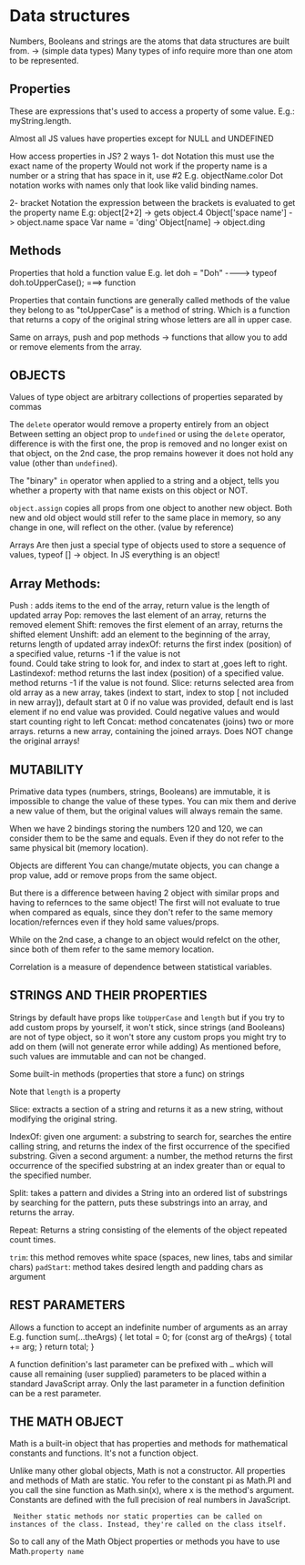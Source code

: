 # Data structures

Numbers, Booleans and strings are the atoms that data structures are built from. -> (simple data types)
Many types of info require more than one atom to be represented.

## Properties 


These are expressions that's used to access a property of some value. E.g.: myString.length.

Almost all JS values have properties except for NULL and UNDEFINED



How access properties in JS?
 2 ways 
1- dot Notation 
	 this must use the exact name of the property
	Would not work if the property name is a number or a string that has space in it, use #2
	E.g. objectName.color
	Dot notation works with names only that look like valid binding names.

	
2- bracket Notation 
	the expression between the brackets is evaluated to get the property                                                                                name 
	E.g: object[2+2] -> gets object.4
		Object['space name'] -> object.name space
		Var name = 'ding'
		Object[name] -> object.ding
		


## Methods



Properties that hold a function value
E.g. let doh = "Doh"   ----> typeof doh.toUpperCase();  ===> function

Properties that contain functions are generally called methods of the value they belong to as "toUpperCase" is a method of string. Which is a function that returns a copy of the original string whose letters are all in upper case.

Same on arrays, push and pop methods -> functions that allow you to add or remove elements from the array.




##  OBJECTS

Values of type object are arbitrary collections of properties separated by commas

The `delete` operator would remove a property entirely from an object
Between setting an object prop to `undefined` or using the `delete` operator, difference is with the first one, the prop is removed and no longer exist on that object, on the 2nd case, the prop remains however it does not hold any value (other than `undefined`).


The "binary"  `in`  operator when applied to a string and a object, tells you whether a property with that name exists on this object or NOT.

`object.assign` copies all props from one object to another new object. Both new and old object would still refer to the same place in memory, so any change in one, will reflect on the other. (value by reference)



Arrays
Are then just a special type of objects used to store a sequence of values, typeof [] -> object.
In JS everything is an object! 



## Array Methods:

Push : adds items to the end of the array, return value is the length of updated array
Pop:  removes the last element of an array, returns the removed element
Shift:  removes the first element of an array, returns the shifted element
Unshift: add an element to the beginning of the array, returns length of updated array
indexOf:   returns the first index (position) of a specified value,  returns -1 if the value is not                                        
		found. Could take string to look for, and index to start at ,goes left to right.
Lastindexof: method returns the last index (position) of a specified value. method returns -1 if 
		the value is not found.
Slice: returns selected area from old array as a new array, takes (indext to start, index to stop [
	not included in new array]), default start at 0 if no value was provided, default end is last element if no end value was provided. Could negative values and would start counting right to left
Concat:  method concatenates (joins) two or more arrays. returns a new array, containing the joined arrays.  Does NOT change the original arrays!



## MUTABILITY

Primative  data types (numbers, strings, Booleans) are immutable, it is impossible to change the value of these types. You can mix them and derive a new value of them, but the original values will always remain the same.

When we have 2 bindings storing the numbers 120 and 120, we can consider them to be the same and equals. Even if they do not refer to the same physical bit (memory location).

Objects are different
You can change/mutate objects, you can change a prop value, add or remove props from the same object.

But there is a difference between having 2 object with similar props and having to refernces to the same object!
The first will not evaluate to true when compared as equals, since they don't refer to the same memory location/refernces even if they hold same values/props.

While on the 2nd case, a change to an object would refelct on the other, since both of them refer to the same memory location.


<italic>Correlation is a measure of dependence between statistical variables. </italic>





##  STRINGS AND THEIR PROPERTIES

Strings by default have props like `toUpperCase` and `length` but if you try to add custom props by yourself, it won't stick, since strings (and Booleans) are not of type object, so it won't store any custom props you might try to add on them (will not generate error while adding)
As mentioned before, such values are immutable and can not be changed.

Some built-in methods (properties that store a func) on strings

Note that `length` is a property


Slice: extracts a section of a string and returns it as a new string, without modifying the original 
		string.
		
IndexOf:  given one argument: a substring to search for, searches the entire calling string, and 
		returns the index of the first occurrence of the specified substring. Given a second argument: a number, the method returns the first occurrence of the specified substring at an index greater than or equal to the specified number.
		
Split: takes a pattern and divides a String into an ordered list of substrings by searching for the 
	   pattern, puts these substrings into an array, and returns the array.

Repeat:  Returns a string consisting of the elements of the object repeated count times.

`trim`: this method removes white space (spaces, new lines, tabs and similar chars)
`padStart`: method takes desired length and padding chars as argument



##  REST PARAMETERS

Allows a function to accept an indefinite number of arguments as an array
E.g.
function sum(...theArgs) {
  let total = 0;
  for (const arg of theArgs) {
    total += arg;
  }
  return total;
}

A function definition's last parameter can be prefixed with `…`  which will cause all remaining (user supplied) parameters to be placed within a standard JavaScript array. Only the last parameter in a function definition can be a rest parameter.


##  THE MATH OBJECT

Math is a built-in object that has properties and methods for mathematical constants and functions. It's not a function object.

Unlike many other global objects, Math is not a constructor. All properties and methods of Math are static. You refer to the constant pi as Math.PI and you call the sine function as Math.sin(x), where x is the method's argument. Constants are defined with the full precision of real numbers in JavaScript.

` Neither static methods nor static properties can be called on instances of the class. Instead, they're called on the class itself.`

So to call any of the Math Object properties or methods you have to use Math.`property name`

